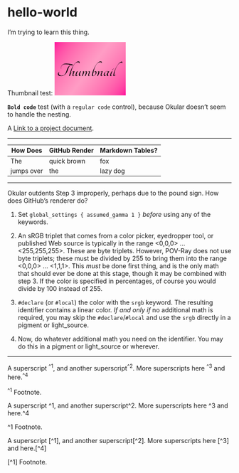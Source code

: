 # hello-world
I’m trying to learn this thing.

Thumbnail test:
![Thumbnail](thumbnail.png)

**`Bold code`** test (with a `regular code` control), because Okular doesn’t seem to handle the nesting.

A [Link to a project document](a_document.html).

---

How Does | GitHub Render | Markdown Tables?
---------|---------------|-----------------
   The   |  quick brown  |       fox
jumps over |    the      |     lazy dog

---

Okular outdents Step 3 improperly, perhaps due to the pound sign. How does GitHub’s renderer do?

1. Set `global_settings { assumed_gamma 1 }` *before* using any of the keywords.

2. An sRGB triplet that comes from a color picker, eyedropper tool, or published Web source is typically in the range <0,0,0> ... <255,255,255>. These are byte triplets. However, POV-Ray does not use byte triplets; these must be divided by 255 to bring them into the range <0,0,0> ... <1,1,1>. This *must* be done first thing, and is the only math that should ever be done at this stage, though it may be combined with step 3. If the color is specified in percentages, of course you would divide by 100 instead of 255.

3. `#declare` (or `#local`) the color with the `srgb` keyword. The resulting identifier contains a linear color. *If and only if* no additional math is required, you may skip the `#declare`/`#local` and use the `srgb` directly in a pigment or light_source.

4. Now, do whatever additional math you need on the identifier. You may do this in a pigment or light_source or wherever.

---

A superscript <sup>^1</sup>, and another superscript<sup>^2</sup>. More superscripts here <sup>^3</sup> and here.<sup>^4</sup>

<sup>^1</sup> Footnote.

A superscript ^1, and another superscript^2. More superscripts here ^3 and here.^4

^1 Footnote.

A superscript [^1], and another superscript[^2]. More superscripts here [^3] and here.[^4]

[^1] Footnote.

